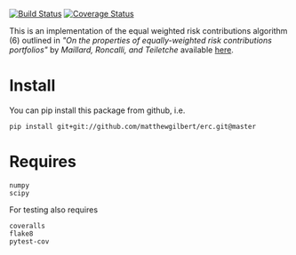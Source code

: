 [![Build Status](https://travis-ci.org/matthewgilbert/erc.svg?branch=master)](https://travis-ci.org/matthewgilbert/erc)
[![Coverage Status](https://coveralls.io/repos/github/matthewgilbert/erc/badge.svg?branch=master)](https://coveralls.io/github/matthewgilbert/erc?branch=master)

This is an implementation of the equal weighted risk contributions algorithm (6)
outlined in *"On the properties of equally-weighted risk contributions
portfolios"* by *Maillard, Roncalli, and Teiletche* available
[here](https://papers.ssrn.com/sol3/papers.cfm?abstract_id=1271972).


# Install

You can pip install this package from github, i.e.

```
pip install git+git://github.com/matthewgilbert/erc.git@master
```

# Requires

```
numpy
scipy
```

For testing also requires

```
coveralls
flake8
pytest-cov
```
